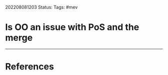 202208081203
Status: 
Tags: #mev

# Is OO an issue with PoS and the merge








---
# References

